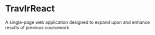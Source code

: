 # TravlrReact
A single-page web application designed to expand upon and enhance results of previous coursework 
